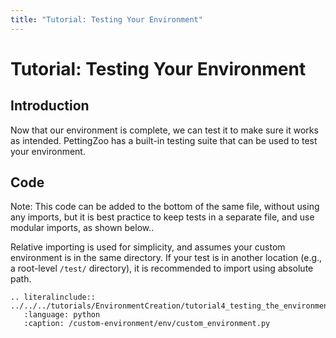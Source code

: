 ```yaml
---
title: "Tutorial: Testing Your Environment"
---
```


# Tutorial: Testing Your Environment

## Introduction

Now that our environment is complete, we can test it to make sure it works as intended. PettingZoo has a built-in testing suite that can be used to test your environment.

## Code

Note: This code can be added to the bottom of the same file, without using any imports, but it is best practice to keep tests in a separate file, and use modular imports, as shown below..

Relative importing is used for simplicity, and assumes your custom environment is in the same directory. If your test is in another location (e.g., a root-level `/test/` directory), it is recommended to import using absolute path.

```{eval-rst}
.. literalinclude:: ../../../tutorials/EnvironmentCreation/tutorial4_testing_the_environment.py
   :language: python
   :caption: /custom-environment/env/custom_environment.py
```
